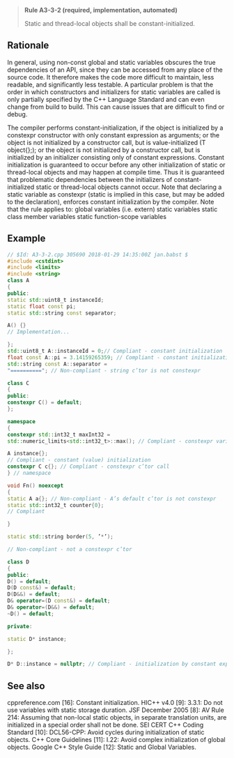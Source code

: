 > **Rule A3-3-2 (required, implementation, automated)**
>
> Static and thread-local objects shall be constant-initialized.

## Rationale

In general, using non-const global and static variables obscures the true dependencies
of an API, since they can be accessed from any place of the source code. It therefore
makes the code more difficult to maintain, less readable, and significantly less testable.
A particular problem is that the order in which constructors and initializers for static
variables are called is only partially specified by the C++ Language Standard and can
even change from build to build. This can cause issues that are difficult to find or debug.

The compiler performs constant-initialization, if
the object is initialized by a constexpr constructor with only constant expression
as arguments; or
the object is not initialized by a constructor call, but is value-initialized (T
object{};); or
the object is not initialized by a constructor call, but is initialized by an initializer
consisting only of constant expressions.
Constant initialization is guaranteed to occur before any other initialization of static or
thread-local objects and may happen at compile time. Thus it is guaranteed that
problematic dependencies between the initializers of constant-initialized static or
thread-local objects cannot occur.
Note that declaring a static variable as constexpr (static is implied in this case, but
may be added to the declaration), enforces constant initialization by the compiler.
Note that the rule applies to:
global variables (i.e.
extern) static variables
static class member variables
static function-scope variables

## Example

```cpp
// $Id: A3-3-2.cpp 305690 2018-01-29 14:35:00Z jan.babst $
#include <cstdint>
#include <limits>
#include <string>
class A
{
public:
static std::uint8_t instanceId;
static float const pi;
static std::string const separator;

A() {}
// Implementation...

};
std::uint8_t A::instanceId = 0;// Compliant - constant initialization
float const A::pi = 3.14159265359; // Compliant - constant initialization
std::string const A::separator =
"=========="; // Non-compliant - string c’tor is not constexpr

class C
{
public:
constexpr C() = default;
};

namespace
{
constexpr std::int32_t maxInt32 =
std::numeric_limits<std::int32_t>::max(); // Compliant - constexpr variable

A instance{};
// Compliant - constant (value) initialization
constexpr C c{}; // Compliant - constexpr c’tor call
} // namespace

void Fn() noexcept
{
static A a{}; // Non-compliant - A’s default c’tor is not constexpr
static std::int32_t counter{0};
// Compliant

}

static std::string border(5, ’*’);

// Non-compliant - not a constexpr c’tor

class D
{
public:
D() = default;
D(D const&) = default;
D(D&&) = default;
D& operator=(D const&) = default;
D& operator=(D&&) = default;
~D() = default;

private:

static D* instance;

};

D* D::instance = nullptr; // Compliant - initialization by constant expression

```

## See also

cppreference.com [16]: Constant initialization.
HIC++ v4.0 [9]: 3.3.1: Do not use variables with static storage duration.
JSF December 2005 [8]: AV Rule 214: Assuming that non-local static objects,
in separate translation units, are initialized in a special order shall not be done.
SEI CERT C++ Coding Standard [10]: DCL56-CPP: Avoid cycles during
initialization of static objects.
C++ Core Guidelines [11]: I.22: Avoid complex initialization of global objects.
Google C++ Style Guide [12]: Static and Global Variables.
